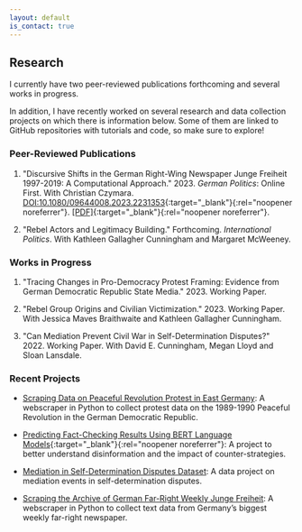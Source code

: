 ```yaml
---
layout: default
is_contact: true
---
```


## Research

I currently have two peer-reviewed publications forthcoming and several works in progress. 

In addition, I have recently worked on several research and data collection projects on which there is information below. Some of them are linked to GitHub repositories with tutorials and code, so make sure to explore!

### Peer-Reviewed Publications

1. "Discursive Shifts in the German Right-Wing Newspaper Junge Freiheit 1997-2019: A Computational Approach." 2023. *German Politics*: Online First. With Christian Czymara. [DOI:10.1080/09644008.2023.2231353](https://doi.org/10.1080/09644008.2023.2231353){:target="_blank"}{:rel="noopener noreferrer"}. [[PDF]](https://leo-bauer.com/pdfs/discursive_shifts2023.pdf){:target="_blank"}{:rel="noopener noreferrer"}.

2. "Rebel Actors and Legitimacy Building." Forthcoming. *International Politics*. With Kathleen Gallagher Cunningham and Margaret McWeeney. 

### Works in Progress

1. "Tracing Changes in Pro-Democracy Protest Framing: Evidence from German Democratic Republic State Media." 2023. Working Paper. 

2. "Rebel Group Origins and Civilian Victimization." 2023. Working Paper. With Jessica Maves Braithwaite and Kathleen Gallagher Cunningham.

3. "Can Mediation Prevent Civil War in Self-Determination Disputes?" 2022. Working Paper. With David E. Cunningham, Megan Lloyd and Sloan Lansdale.

### Recent Projects

* [Scraping Data on Peaceful Revolution Protest in East Germany](/protest): A webscraper in Python to collect protest data on the 1989-1990 Peaceful Revolution in the German Democratic Republic.

* [Predicting Fact-Checking Results Using BERT Language Models](https://ilcss.umd.edu/political-communication/){:target="_blank"}{:rel="noopener noreferrer"}: A project to better understand disinformation and the impact of counter-strategies.

* [Mediation in Self-Determination Disputes Dataset](/mediation): A data project on mediation events in self-determination disputes.

* [Scraping the Archive of German Far-Right Weekly Junge Freiheit](/jf): A webscraper in Python to collect text data from Germany’s biggest weekly far-right newspaper.
